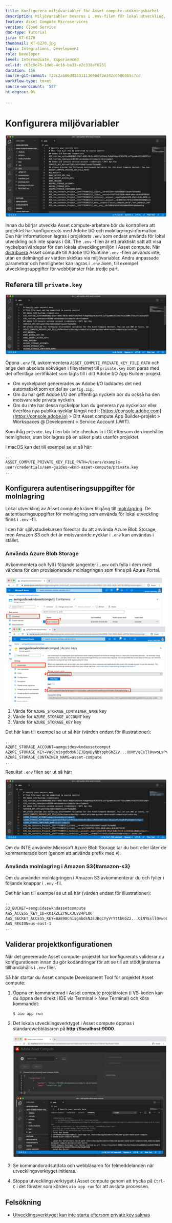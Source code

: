```yaml
---
title: Konfigurera miljövariabler för Asset compute-utökningsbarhet
description: Miljövariabler bevaras i .env-filen för lokal utveckling, och används för att ange autentiseringsuppgifter för Adobe I/O och molnlagring som krävs för lokal utveckling.
feature: Asset Compute Microservices
version: Cloud Service
doc-type: Tutorial
jira: KT-6270
thumbnail: KT-6270.jpg
topic: Integrations, Development
role: Developer
level: Intermediate, Experienced
exl-id: c63c5c75-1deb-4c16-ba33-e2c338ef6251
duration: 156
source-git-commit: f23c2ab86d42531113690df2e342c65060b5c7cd
workflow-type: tm+mt
source-wordcount: '587'
ht-degree: 0%

---
```


# Konfigurera miljövariabler

![punktmiljöfil](assets/environment-variables/dot-env-file.png)

Innan du börjar utveckla Asset compute-arbetare bör du kontrollera att projektet har konfigurerats med Adobe I/O och molnlagringsinformation. Den här informationen lagras i projektets `.env`  som endast används för lokal utveckling och inte sparas i Git. The `.env` -filen är ett praktiskt sätt att visa nyckelpar/värdepar för den lokala utvecklingsmiljön i Asset compute. När [distribuera](../deploy/runtime.md) Asset compute till Adobe I/O Runtime `.env` -filen används inte, utan en delmängd av värden skickas via miljövariabler. Andra anpassade parametrar och hemligheter kan lagras i `.env` även, till exempel utvecklingsuppgifter för webbtjänster från tredje part.

## Referera till `private.key`

![privat nyckel](assets/environment-variables/private-key.png)

Öppna `.env` fil, avkommentera `ASSET_COMPUTE_PRIVATE_KEY_FILE_PATH` och ange den absoluta sökvägen i filsystemet till `private.key` som paras med det offentliga certifikatet som lagts till i ditt Adobe I/O App Builder-projekt.

+ Om nyckelparet genererades av Adobe I/O laddades det ned automatiskt som en del av  `config.zip`.
+ Om du har gett Adobe I/O den offentliga nyckeln bör du också ha den motsvarande privata nyckeln.
+ Om du inte har dessa nyckelpar kan du generera nya nyckelpar eller överföra nya publika nycklar längst ned i:
  [https://console.adobe.com](https://console.adobe.io) > Ditt Asset compute App Builder-projekt > Workspaces @ Development > Service Account (JWT).

Kom ihåg `private.key` filen bör inte checkas in i Git eftersom den innehåller hemligheter, utan bör lagras på en säker plats utanför projektet.

I macOS kan det till exempel se ut så här:

```
...
ASSET_COMPUTE_PRIVATE_KEY_FILE_PATH=/Users/example-user/credentials/aem-guides-wknd-asset-compute/private.key
...
```

## Konfigurera autentiseringsuppgifter för molnlagring

Lokal utveckling av Asset compute kräver tillgång till [molnlagring](../set-up/accounts-and-services.md#cloud-storage). De autentiseringsuppgifter för molnlagring som används för lokal utveckling finns i `.env` -fil.

I den här självstudiekursen föredrar du att använda Azure Blob Storage, men Amazon S3 och det är motsvarande nycklar i `.env` kan användas i stället.

### Använda Azure Blob Storage

Avkommentera och fyll i följande tangenter i `.env` och fylla i dem med värdena för den provisionerade molnlagringen som finns på Azure Portal.

![Azure Blob Storage](./assets/environment-variables/azure-portal-credentials.png)

1. Värde för `AZURE_STORAGE_CONTAINER_NAME` key
1. Värde för `AZURE_STORAGE_ACCOUNT` key
1. Värde för `AZURE_STORAGE_KEY` key

Det här kan till exempel se ut så här (värden endast för illustrationer):

```
...
AZURE_STORAGE_ACCOUNT=aemguideswkndassetcomput
AZURE_STORAGE_KEY=Va9CnisgdbdsNJEJBqXDyNbYppbGbZ2V...OUNY/eExll0vwoLsPt/OvbM+B7pkUdpEe7zJhg==
AZURE_STORAGE_CONTAINER_NAME=asset-compute
...
```

Resultat `.env` filen ser ut så här:

![Autentiseringsuppgifter för Azure Blob Storage](assets/environment-variables/cloud-storage-credentials.png)

Om du INTE använder Microsoft Azure Blob Storage tar du bort eller låter de kommenterade bort (genom att använda prefix med `#`).

### Använda molnlagring i Amazon S3{#amazon-s3}

Om du använder molnlagringen i Amazon S3 avkommenterar du och fyller i följande knappar i `.env` -fil.

Det här kan till exempel se ut så här (värden endast för illustrationer):

```
...
S3_BUCKET=aemguideswkndassetcompute
AWS_ACCESS_KEY_ID=KKIXZLZYNLXJLV24PLO6
AWS_SECRET_ACCESS_KEY=Ba898CnisgabdsNJEJBqCYyVrYttbGbZ2...OiNYExll0vwoLsPtOv
AWS_REGION=us-east-1
...
```

## Validerar projektkonfigurationen

När det genererade Asset compute-projektet har konfigurerats validerar du konfigurationen innan du gör kodändringar för att se till att stödtjänsterna tillhandahålls i `.env` filer.

Så här startar du Asset compute Development Tool för projektet Asset compute:

1. Öppna en kommandorad i Asset compute projektroten (i VS-koden kan du öppna den direkt i IDE via Terminal > New Terminal) och köra kommandot:

   ```
   $ aio app run
   ```

1. Det lokala utvecklingsverktyget i Asset compute öppnas i standardwebbläsaren på __http://localhost:9000__.

   ![aio-appkörning](assets/environment-variables/aio-app-run.png)

1. Se kommandoradsutdata och webbläsaren för felmeddelanden när utvecklingsverktyget initieras.
1. Stoppa utvecklingsverktyget i Asset compute genom att trycka på `Ctrl-C` i det fönster som kördes `aio app run` för att avsluta processen.

## Felsökning

+ [Utvecklingsverktyget kan inte starta eftersom private.key saknas](../troubleshooting.md#missing-private-key)
